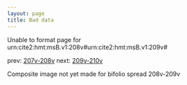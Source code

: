 ```yaml
---
layout: page
title: Bad data
---
```


Unable to format page for urn:cite2:hmt:msB.v1:208v#urn:cite2:hmt:msB.v1:209v#

prev: [207v-208v](../207v-208v/) next: [209v-210v](../209v-210v/)

Composite image not yet made for bifolio spread 208v-209v

